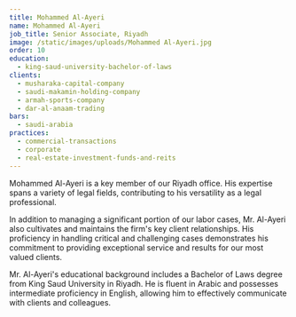 ```yaml
---
title: Mohammed Al-Ayeri
name: Mohammed Al-Ayeri
job_title: Senior Associate, Riyadh
image: /static/images/uploads/Mohammed Al-Ayeri.jpg
order: 10
education:
  - king-saud-university-bachelor-of-laws
clients:
  - musharaka-capital-company
  - saudi-makamin-holding-company
  - armah-sports-company
  - dar-al-anaam-trading
bars:
  - saudi-arabia
practices:
  - commercial-transactions
  - corporate
  - real-estate-investment-funds-and-reits
---
```

Mohammed Al-Ayeri is a key member of our Riyadh office. His expertise spans a variety of legal fields, contributing to his versatility as a legal professional.

In addition to managing a significant portion of our labor cases, Mr. Al-Ayeri also cultivates and maintains the firm's key client relationships. His proficiency in handling critical and challenging cases demonstrates his commitment to providing exceptional service and results for our most valued clients.

Mr. Al-Ayeri's educational background includes a Bachelor of Laws degree from King Saud University in Riyadh. He is fluent in Arabic and possesses intermediate proficiency in English, allowing him to effectively communicate with clients and colleagues.
